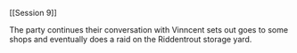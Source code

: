 [[Session 9]]

The party continues their conversation with Vinncent sets out goes to some shops and eventually does a raid on the Riddentrout storage yard.
